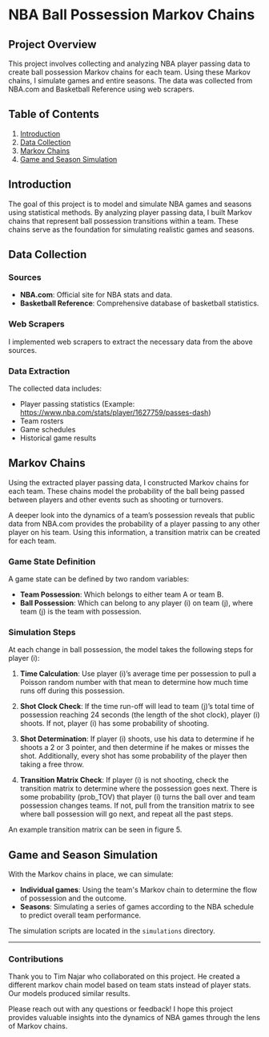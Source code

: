 # NBA Ball Possession Markov Chains

## Project Overview

This project involves collecting and analyzing NBA player passing data to create ball possession Markov chains for each team. Using these Markov chains, I simulate games and entire seasons. The data was collected from NBA.com and Basketball Reference using web scrapers.

## Table of Contents

1. [Introduction](#introduction)
2. [Data Collection](#data-collection)
3. [Markov Chains](#markov-chains)
4. [Game and Season Simulation](#game-and-season-simulation)

## Introduction

The goal of this project is to model and simulate NBA games and seasons using statistical methods. By analyzing player passing data, I built Markov chains that represent ball possession transitions within a team. These chains serve as the foundation for simulating realistic games and seasons.

## Data Collection

### Sources

- **NBA.com**: Official site for NBA stats and data.
- **Basketball Reference**: Comprehensive database of basketball statistics.

### Web Scrapers

I implemented web scrapers to extract the necessary data from the above sources. 

### Data Extraction

The collected data includes:
- Player passing statistics (Example: https://www.nba.com/stats/player/1627759/passes-dash)
- Team rosters
- Game schedules
- Historical game results

## Markov Chains

Using the extracted player passing data, I constructed Markov chains for each team. These chains model the probability of the ball being passed between players and other events such as shooting or turnovers.

A deeper look into the dynamics of a team’s possession reveals that public data from NBA.com provides the probability of a player passing to any other player on his team. Using this information, a transition matrix can be created for each team.

### Game State Definition

A game state can be defined by two random variables:
- **Team Possession**: Which belongs to either team A or team B.
- **Ball Possession**: Which can belong to any player \(i\) on team \(j\), where team \(j\) is the team with possession.

### Simulation Steps

At each change in ball possession, the model takes the following steps for player \(i\):

1. **Time Calculation**: Use player \(i\)’s average time per possession to pull a Poisson random number with that mean to determine how much time runs off during this possession.

2. **Shot Clock Check**: If the time run-off will lead to team \(j\)’s total time of possession reaching 24 seconds (the length of the shot clock), player \(i\) shoots. If not, player \(i\) has some probability of shooting.

3. **Shot Determination**: If player \(i\) shoots, use his data to determine if he shoots a 2 or 3 pointer, and then determine if he makes or misses the shot. Additionally, every shot has some probability of the player then taking a free throw.

4. **Transition Matrix Check**: If player \(i\) is not shooting, check the transition matrix to determine where the possession goes next. There is some probability \(prob\_TOV\) that player \(i\) turns the ball over and team possession changes teams. If not, pull from the transition matrix to see where ball possession will go next, and repeat all the past steps.

An example transition matrix can be seen in figure 5.

## Game and Season Simulation

With the Markov chains in place, we can simulate:
- **Individual games**: Using the team's Markov chain to determine the flow of possession and the outcome.
- **Seasons**: Simulating a series of games according to the NBA schedule to predict overall team performance.

The simulation scripts are located in the `simulations` directory.

---

### Contributions
Thank you to Tim Najar who collaborated on this project. He created a different markov chain model based on team stats instead of player stats. Our models produced similar results.

Please reach out with any questions or feedback! I hope this project provides valuable insights into the dynamics of NBA games through the lens of Markov chains.
